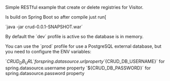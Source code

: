 Simple RESTful example that create or delete registries for Visitor.

Is build on Spring Boot so after compile just run[

´java -jar crud-0.0.1-SNAPSHOT.war´

By default the ´dev´ profile is active so the database is in memory.

You can use the ´prod´ profile for use a PostgreSQL external database, but you  need to configure the ENV variables:

´${CRUD_DB_URL}´ for spring.datasource.url property
´${CRUD_DB_USERNAME}´ for spring.datasource.username property
´${CRUD_DB_PASSWORD}´ for spring.datasource.password property
